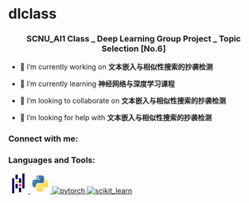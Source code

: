 # dlclass
<h3 align="center">SCNU_AI1 Class _ Deep Learning Group Project _ Topic Selection [No.6]</h3>

- 🔭 I’m currently working on **文本嵌入与相似性搜索的抄袭检测**

- 🌱 I’m currently learning **神经网络与深度学习课程**

- 👯 I’m looking to collaborate on **文本嵌入与相似性搜索的抄袭检测**

- 🤝 I’m looking for help with **文本嵌入与相似性搜索的抄袭检测**

<h3 align="left">Connect with me:</h3>
<p align="left">
</p>

<h3 align="left">Languages and Tools:</h3>
<p align="left"> <a href="https://pandas.pydata.org/" target="_blank" rel="noreferrer"> <img src="https://raw.githubusercontent.com/devicons/devicon/2ae2a900d2f041da66e950e4d48052658d850630/icons/pandas/pandas-original.svg" alt="pandas" width="40" height="40"/> </a> <a href="https://www.python.org" target="_blank" rel="noreferrer"> <img src="https://raw.githubusercontent.com/devicons/devicon/master/icons/python/python-original.svg" alt="python" width="40" height="40"/> </a> <a href="https://pytorch.org/" target="_blank" rel="noreferrer"> <img src="https://www.vectorlogo.zone/logos/pytorch/pytorch-icon.svg" alt="pytorch" width="40" height="40"/> </a> <a href="https://scikit-learn.org/" target="_blank" rel="noreferrer"> <img src="https://upload.wikimedia.org/wikipedia/commons/0/05/Scikit_learn_logo_small.svg" alt="scikit_learn" width="40" height="40"/> </a> </p>
